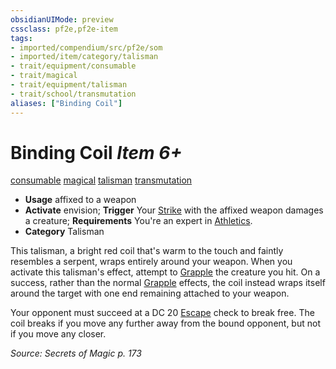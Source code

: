 ```yaml
---
obsidianUIMode: preview
cssclass: pf2e,pf2e-item
tags:
- imported/compendium/src/pf2e/som
- imported/item/category/talisman
- trait/equipment/consumable
- trait/magical
- trait/equipment/talisman
- trait/school/transmutation
aliases: ["Binding Coil"]
---
```

# Binding Coil *Item 6+*  
[consumable](consumable.md)  [magical](magical.md)  [talisman](talisman.md)  [transmutation](transmutation.md)  

- **Usage** affixed to a weapon
- **Activate** envision; **Trigger** Your [Strike](strike.md) with the affixed weapon damages a creature; **Requirements** You're an expert in [Athletics](../../skills.md#Athletics).
- **Category** Talisman

This talisman, a bright red coil that's warm to the touch and faintly resembles a serpent, wraps entirely around your weapon. When you activate this talisman's effect, attempt to [Grapple](rules/actions/grapple.md) the creature you hit. On a success, rather than the normal [Grapple](rules/traits/grapple.md) effects, the coil instead wraps itself around the target with one end remaining attached to your weapon.

Your opponent must succeed at a DC 20 [Escape](escape.md) check to break free. The coil breaks if you move any further away from the bound opponent, but not if you move any closer.

*Source: Secrets of Magic p. 173*